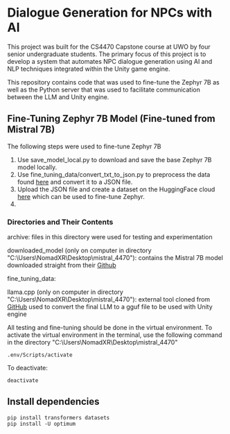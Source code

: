 # Dialogue Generation for NPCs with AI

This project was built for the CS4470 Capstone course at UWO by four senior undergraduate students. The primary focus of this project is to develop a system that automates NPC dialogue generation using AI and NLP techniques integrated within the Unity game engine.

This repository contains code that was used to fine-tune the Zephyr 7B as well as the Python server that was used to facilitate communication between the LLM and Unity engine.

## Fine-Tuning Zephyr 7B Model (Fine-tuned from Mistral 7B) 
The following steps were used to fine-tune Zephyr 7B
1. Use save_model_local.py to download and save the base Zephyr 7B model locally.
2. Use fine_tuning_data/convert_txt_to_json.py to preprocess the data found [here](https://jakub.thebias.nl/GPT2_WOWHead_dataset.txt) and convert it to a JSON file.
3. Upload the JSON file and create a dataset on the HuggingFace cloud [here](https://huggingface.co/datasets/dprashar/npc_dialogue_rpg_quests) which can be used to fine-tune Zephyr.
4. 


### Directories and Their Contents
archive: files in this directory were used for testing and experimentation

downloaded_model (only on computer in directory "C:\Users\NomadXR\Desktop\mistral_4470"): contains the Mistral 7B model downloaded straight from their [Github](https://github.com/mistralai)

fine_tuning_data:

llama.cpp (only on computer in directory "C:\Users\NomadXR\Desktop\mistral_4470"): external tool cloned from [GitHub](https://github.com/ggerganov/llama.cpp/discussions/2948) used to convert the final LLM to a gguf file to be used with Unity engine

All testing and fine-tuning should be done in the virtual environment. To activate the virtual environment in the terminal, use the following command in the directory "C:\Users\NomadXR\Desktop\mistral_4470"
```
.env/Scripts/activate
```
To deactivate:
```
deactivate
```

## Install dependencies
```
pip install transformers datasets
pip install -U optimum
```
